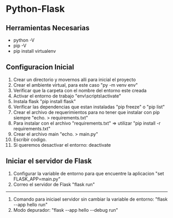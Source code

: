 # Python-Flask
## Herramientas Necesarias

* python -V
* pip -V
* pip install virtualenv

## Configuracion Inicial

1. Crear un directorio y movernos alli para inicial el proyecto
2. Crear el ambiente virtual, para este caso "py -m venv env"
3. Verificar que la carpeta con el nombre del entorno este creada
4. Activar el entorno de trabajo "env\scripts\activate"
5. Instala flask "pip install flask"
6. Verificar las dependencias que estan instaladas "pip freeze" o "pip list"
7. Crear el archivo de requerimientos para no tener que instalar con pip siempre "echo. > requirements.txt"
8. Para instalar con el archivo "requirements.txt" => utilizar "pip install -r requirements.txt"
9. Crear el archivo main "echo. > main.py"
10. Escribir codigo.
11. Si queremos desactivar el entorno: deactivate

## Iniciar el servidor de Flask

1. Configurar la variable de entorno para que encuentre la aplicacion "set FLASK_APP=main.py"
2. Correo el servidor de Flask "flask run"

-----

1. Comando para iniciael servidor sin cambiar la variable de entorno: "flask --app hello run"
2. Modo depurador: "flask --app hello --debug run"